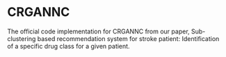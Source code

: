 # CRGANNC
The official code implementation for CRGANNC from our paper, Sub-clustering based recommendation system for stroke patient: Identification of a specific drug class  for a given patient.

